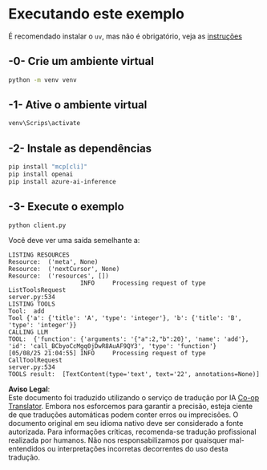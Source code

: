 <!--
CO_OP_TRANSLATOR_METADATA:
{
  "original_hash": "24531f2b6b0f7fa3839accf4dc10088a",
  "translation_date": "2025-07-13T19:15:56+00:00",
  "source_file": "03-GettingStarted/03-llm-client/solution/python/README.md",
  "language_code": "br"
}
-->
# Executando este exemplo

É recomendado instalar o `uv`, mas não é obrigatório, veja as [instruções](https://docs.astral.sh/uv/#highlights)

## -0- Crie um ambiente virtual

```bash
python -m venv venv
```

## -1- Ative o ambiente virtual

```bash
venv\Scrips\activate
```

## -2- Instale as dependências

```bash
pip install "mcp[cli]"
pip install openai
pip install azure-ai-inference
```

## -3- Execute o exemplo

```bash
python client.py
```

Você deve ver uma saída semelhante a:

```text
LISTING RESOURCES
Resource:  ('meta', None)
Resource:  ('nextCursor', None)
Resource:  ('resources', [])
                    INFO     Processing request of type ListToolsRequest                                                                               server.py:534
LISTING TOOLS
Tool:  add
Tool {'a': {'title': 'A', 'type': 'integer'}, 'b': {'title': 'B', 'type': 'integer'}}
CALLING LLM
TOOL:  {'function': {'arguments': '{"a":2,"b":20}', 'name': 'add'}, 'id': 'call_BCbyoCcMgq0jDwR8AuAF9QY3', 'type': 'function'}
[05/08/25 21:04:55] INFO     Processing request of type CallToolRequest                                                                                server.py:534
TOOLS result:  [TextContent(type='text', text='22', annotations=None)]
```

**Aviso Legal**:  
Este documento foi traduzido utilizando o serviço de tradução por IA [Co-op Translator](https://github.com/Azure/co-op-translator). Embora nos esforcemos para garantir a precisão, esteja ciente de que traduções automáticas podem conter erros ou imprecisões. O documento original em seu idioma nativo deve ser considerado a fonte autorizada. Para informações críticas, recomenda-se tradução profissional realizada por humanos. Não nos responsabilizamos por quaisquer mal-entendidos ou interpretações incorretas decorrentes do uso desta tradução.